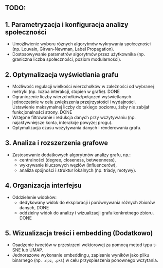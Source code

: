 ## TODO:
## 1. Parametryzacja i konfiguracja analizy społeczności
- Umożliwienie wyboru różnych algorytmów wykrywania społeczności (np. Louvain, Girvan-Newman, Label Propagation).
- Dostosowywanie parametrów algorytmów przez użytkownika (np. graniczna liczba społeczności, poziom modularności).

## 2. Optymalizacja wyświetlania grafu
- Możliwość regulacji wielkości wierzchołków w zależności od wybranej metryki (np. liczba interakcji, stopień w grafie). DONE
- Ograniczenie liczby wierzchołków/połączeń wyświetlanych jednocześnie w celu zwiększenia przejrzystości i wydajności. Ustawienie maksymalnej liczby do takiego poziomu, żeby nie zabijał funkcjonalności strony. DONE
- Wstępne filtrowanie i redukcja danych przy wczytywaniu (np. najaktywniejsze konta, interakcje powyżej progu).
- Optymalizacja czasu wczytywania danych i renderowania grafu.

## 3. Analiza i rozszerzenia grafowe
- Zastosowanie dodatkowych algorytmów analizy grafu, np.:
  - centralności (degree, closeness, betweenness),
  - wykrywanie kluczowych węzłów (influencerów),
  - analiza spójności i struktur lokalnych (np. triady, motywy).

## 4. Organizacja interfejsu
- Oddzielenie widoków:
  - dedykowany widok do eksploracji i porównywania różnych zbiorów danych, DONE
  - oddzielny widok do analizy i wizualizacji grafu konkretnego zbioru. DONE

## 5. Wizualizacja treści i embedding (Dodatkowo)
- Osadzenie tweetów w przestrzeni wektorowej za pomocą metod typu t-SNE lub UMAP.
- Jednorazowe wykonanie embeddingu, zapisanie wyników jako pliku binarnego (np. `.npz`, `.pkl`) w celu przyspieszenia ponownego wczytania.
